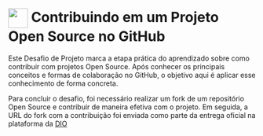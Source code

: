 <h1>
    <a href="https://www.dio.me/">
     <img align="center" width="40px" src="https://hermes.digitalinnovation.one/assets/diome/logo-minimized.png"></a>
    <span> Contribuindo em um Projeto Open Source no GitHub</span>
</h1>

Este Desafio de Projeto marca a etapa prática do aprendizado sobre como contribuir com projetos Open Source. Após conhecer os principais conceitos e formas de colaboração no GitHub, o objetivo aqui é aplicar esse conhecimento de forma concreta.

Para concluir o desafio, foi necessário realizar um fork de um repositório Open Source e contribuir de maneira efetiva com o projeto. Em seguida, a URL do fork com a contribuição foi enviada como parte da entrega oficial na plataforma da [DIO](https://www.dio.me/)
